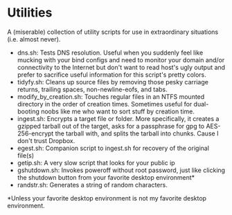 Utilities
==========

A (miserable) collection of utility scripts for use in extraordinary situations (i.e. almost never).

- dns.sh: Tests DNS resolution. Useful when you suddenly feel like mucking with your bind configs and need to monitor your domain and/or connectivity to the Internet but don't want to read host's ugly output and prefer to sacrifice useful information for this script's pretty colors.
- tidyfy.sh: Cleans up source files by removing those pesky carriage returns, trailing spaces, non-newline-eofs, and tabs.
- modify_by_creation.sh: Touches regular files in an NTFS mounted directory in the order of creation times. Sometimes useful for dual-booting noobs like me who want to sort stuff by creation time.
- ingest.sh: Encrypts a target file or folder. More specifically, it creates a gzipped tarball out of the target, asks for a passphrase for gpg to AES-256-encrypt the tarball with, and splits the tarball into chunks. Cause I don't trust Dropbox.
- egest.sh: Companion script to ingest.sh for recovery of the original file(s)
- getip.sh: A very slow script that looks for your public ip
- gshutdown.sh: Invokes poweroff without root password, just like clicking the shutdown button from your favorite desktop environment*
- randstr.sh: Generates a string of random characters.

*Unless your favorite desktop environment is not my favorite desktop
environment.
